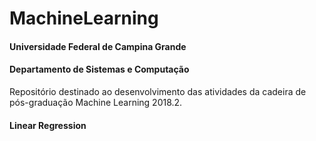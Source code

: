 ﻿# MachineLearning

#### Universidade Federal de Campina Grande
#### Departamento de Sistemas e Computação

Repositório destinado ao desenvolvimento das atividades da cadeira de pós-graduação Machine Learning 2018.2.

#### Linear Regression
